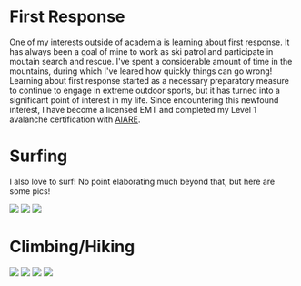 # First Response

One of my interests outside of academia is learning about first response.  It has always been a goal of mine to work as ski patrol and participate in moutain search and rescue. I've spent a considerable amount of time in the mountains, during which I've leared how quickly things can go wrong! Learning about first response started as a necessary preparatory measure to continue to engage in extreme outdoor sports, but it has turned into a significant point of interest in my life. Since encountering this newfound interest, I have become a licensed EMT and completed my Level 1 avalanche certification with [AIARE](https://avtraining.org/aiare-level-1/).  


# Surfing 

I also love to surf! No point elaborating much beyond that, but here are some pics! 

![](./junk_yard.JPG)
![](./steez.JPG)
![](./cut_back.JPG)


# Climbing/Hiking 

![](./looking_up.JPG)
![](./hiking.JPG)
![](./waiting_wishing.JPG)
![](./climbing.png)
